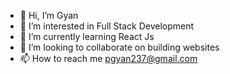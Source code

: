 - 👋 Hi, I’m Gyan
- 👀 I’m interested in Full Stack Development
- 🌱 I’m currently learning React Js
- 💞️ I’m looking to collaborate on building websites
- 📫 How to reach me pgyan237@gmail.com

<!---
GY2AN/GY2AN is a ✨ special ✨ repository because its `README.md` (this file) appears on your GitHub profile.
You can click the Preview link to take a look at your changes.
--->
